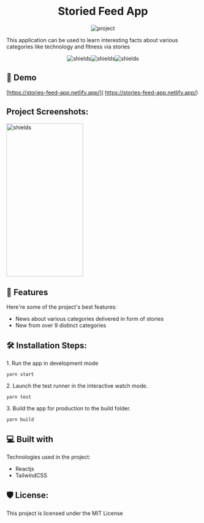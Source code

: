 <h1 align="center">Storied Feed App</h1>

<p align="center"><img src="https://res.cloudinary.com/dk22rcdch/image/upload/v1629997996/Blogimages/Screenshot_2021-08-26_at_10.42.40_PM_mthcl8.png" alt="project"></p>

<p>This application can be used to learn interesting facts about various categories like technology and fitness via stories</p>

<p align="center"><img src="https://img.shields.io/github/issues/saurabhnative/storiesfeedapp" alt="shields"><img src="https://img.shields.io/github/license/saurabhnative/storiesfeedapp" alt="shields"><img src="https://img.shields.io/github/forks/saurabhnative/storiesfeedapp" alt="shields"></p>

<h2>🚀 Demo</h2>

[https://stories-feed-app.netlify.app/]( https://stories-feed-app.netlify.app/)

<h2>Project Screenshots:</h2>

<img src="https://res.cloudinary.com/dk22rcdch/image/upload/v1620925611/StoriesFeedCompressed/Screenshot_2021-05-13_at_10.36.26_PM_pbtl8u.png" alt="shields" width="200" height="400&quot;/">

  
  
<h2>🧐 Features</h2>

Here're some of the project's best features:

*   News about various categories delivered in form of stories
*   New from over 9 distinct categories

<h2>🛠️ Installation Steps:</h2>

<p>1. Run the app in development mode</p>

```
yarn start
```

<p>2. Launch the test runner in the interactive watch mode.</p>

```
yarn test
```

<p>3. Build the app for production to the build folder.</p>

```
yarn build
```

  
  
<h2>💻 Built with</h2>

Technologies used in the project:

*   Reactjs
*   TailwindCSS

<h2>🛡️ License:</h2>

This project is licensed under the MIT License
